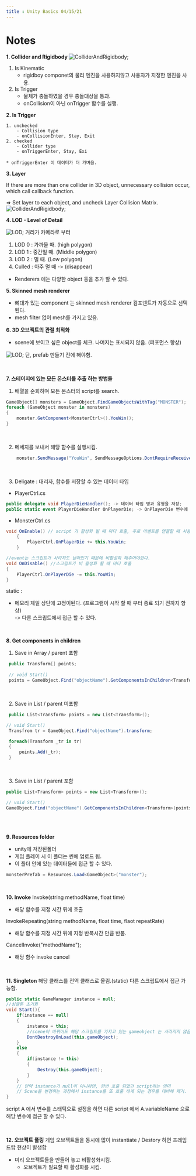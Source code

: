 ```yaml
---
title : Unity Basics 04/15/21
---
```



# Notes

**1. Collider and Rigidbody**
![ColliderAndRigidbody](../images/monsterCollider.png);
1. Is Kinematic
    - rigidboy componet의 물리 엔진을 사용하지않고 사용자가 지정한 엔진을 사용.
2. Is Trigger
    - 물체가 충돌하였을 경우 충돌대상을 통과.
    - onCollision이 아닌 onTrigger 함수를 실행.


**2. Is Trigger**
```
1. unchecked
    - Collision type
    - onCollisionEnter, Stay, Exit
2. checked
    - Collider type
    - onTriggerEnter, Stay, Exi

* onTriggerEnter 이 데이터가 더 가벼움.

```



**3. Layer**

If there are more than one collider in 3D object, 
unnecessary collision occur, which call callback function.

=> Set layer to each object, and uncheck Layer Collision Matrix.
![ColliderAndRigidbody](../images/layerSetting.png);



**4. LOD - Level of Detail**

![LOD](../images/LOD.png);
거리가 카메라로 부터
1. LOD 0 : 가까울 때. (high polygon)
2. LOD 1 : 중간일 때. (Middle polygon)
3. LOD 2 : 멀 때. (Low polygon)
4. Culled : 아주 멀 때 -> (disappear)

- Renderers 에는 다양한 object 등을 추가 할 수 있다.





**5. Skinned mesh renderer**
- 뼈대가 있는 component 는 skinned mesh renderer 컴포넨트가 자동으로 선택된다.
- mesh filter 없이 mesh를 가지고 있음.


**6. 3D 오브젝트의 관절 최적화**
- scene에 보이고 싶은 object를 체크. 나머지는 표시되지 않음. (퍼포먼스 향상)

![LOD](../images/optimizeGameObject.png);
단, prefab 만들기 전에 해야함.



<br/>


**7. 스테이지에 있는 모든 몬스터를 추출 하는 방법들**

1. 배열을 순회하며 모든 몬스터의 script를 search.
```cs
GameObject[] monsters = GameObject.FindGameObjectsWithTag("MONSTER");
foreach (GameObject monster in monsters)
{
    monster.GetComponent<MonsterCtrl>().YouWin();
}
```

<br/>

2. 메세지를 보내서 해당 함수를 실행시킴.
```cs
    monster.SendMessage("YouWin", SendMessageOptions.DontRequireReceiver); // YonWin 함수가 없을 경우 Dont Require Receiver -> return 값을 받지 않겠다.
```
<br/>

3. Deligate : 대리자, 함수를 저장할 수 있는 데이터 타입

 - PlayerCtrl.cs
```cs
public delegate void PlayerDieHandler(); -> 데이터 타입 명과 유형을 저장;
public static event PlayerDieHandler OnPlayerDie; -> OnPlayerDie 변수에 함수를 저장 가능.
```
 - MonsterCtrl.cs
```cs
void OnEnable() // script 가 활성화 될 때 마다 호출, 주로 이벤트를 연결할 때 사용
    {
        PlayerCtrl.OnPlayerDie += this.YouWin;
    }

//event는 스크립트가 사라져도 남아있기 때문에 비활성화 해주어야한다.
void OnDisable() //스크립트가 비 활성화 될 때 마다 호출
{
    PlayerCtrl.OnPlayerDie -= this.YouWin;
}
```
static : 
 - 메모리 제일 상단에 고정이된다. (프로그램이 시작 할 때 부터 종료 되기 전까지 항상)  
    -> 다른 스크립트에서 접근 할 수 있다.


<br/>

**8. Get components in children** 

1. Save in Array / parent 포함
```cs
 public Transform[] points;
 
 // void Start()
 points = GameObject.Find("objectName").GetComponentsInChildren<Transform>(); 

``` 
<br/>


2. Save in List / parent 미포함
```cs
 public List<Transform> points = new List<Transform>();

// void Start()
 Transfrom tr = GameObject.Find("objectName").transform;

 foreach(Transform _tr in tr)
 {
     points.Add(_tr);
 }
```
<br/>

3. Save in List / parent 포함
```cs
public List<Transform> points = new List<Transform>();

// void Start()
GameObject.Find("objectName").GetComponentsInChildren<Transform>(points);
``` 

<br/>
<br/>

**9. Resources folder**
- unity에 저장된폴더
- 게임 플레이 시 이 폴더는 씬에 업로드 됨.
- 이 폴더 안에 있는 데이터들에 접근 할 수 있다.

```cs
monsterPrefab = Resources.Load<GameObject>("monster");
```

<br/>

**10. Invoke**
Invoke(string methodName, float time)
- 해당 함수를 지정 시간 뒤에 호출

InvokeRepeating(string methodName, float time, flaot repeatRate)
- 해당 함수를 지정 시간 뒤에 지정 반복시간 만큼 반봄.

CancelInvoke("methodName");
- 해당 함수 invoke cancel


<br/>

**11. Singleton**
해당 클래스를 전역 클래스로 올림.(static)
다른 스크립트에서 접근 가능함.

```cs
public static GameManager instance = null;
//싱글톤 초기화
void Start(){
    if(instance == null)
    {
        instance = this;
        //scene이 바뀌어도 해당 스크립트를 가지고 있는 gameobject 는 사라지지 않음.
        DontDestroyOnLoad(this.gameObject); 
    }
    else
    {
        if(instance != this)
        {
            Destroy(this.gameObject);
        }
    }
    // 만약 instance가 null이 아니라면, 한번 호출 되었던 script라는 의미
    // Scene을 변경하는 과정에서 instance를 또 호출 하게 되는 경우를 대비해 제거.
}
```
script A 에서 변수를 스태틱으로 설정을 하면 
다른 script 에서 A.variableName 으로 해당 변수에 접근 할 수 있다.

<br/>

**12. 오브젝트 풀링**
게임 오브젝트들을 동시에 많이 instantiate / Destory 하면 프레임 드랍 현상이 발생함
- 미리 오브젝트들을 만들어 놓고 비활성화시킴.
    - 오브젝트가 필요할 때 활성화를 시킴.



    